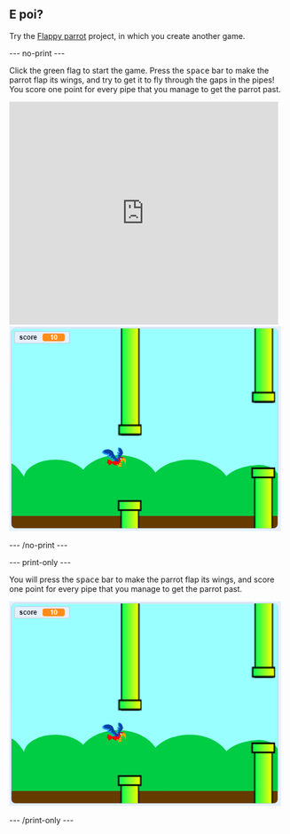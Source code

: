 ## E poi?

Try the [Flappy parrot](https://projects.raspberrypi.org/en/projects/flappy-parrot?utm_source=pathway&utm_medium=whatnext&utm_campaign=projects) project, in which you create another game.

\--- no-print \---

Click the green flag to start the game. Press the <kbd>space</kbd> bar to make the parrot flap its wings, and try to get it to fly through the gaps in the pipes! You score one point for every pipe that you manage to get the parrot past.

<div class="scratch-preview">
  <iframe allowtransparency="true" width="485" height="402" src="https://scratch.mit.edu/projects/embed/258349724/?autostart=false" frameborder="0" scrolling="no"></iframe>
  <img src="images/flappy-parrot-showcase.png">
</div>

\--- /no-print \---

\--- print-only \---

You will press the <kbd>space</kbd> bar to make the parrot flap its wings, and score one point for every pipe that you manage to get the parrot past.

![flappy parrot game being played](images/flappy-parrot-showcase.png)

\--- /print-only \---
